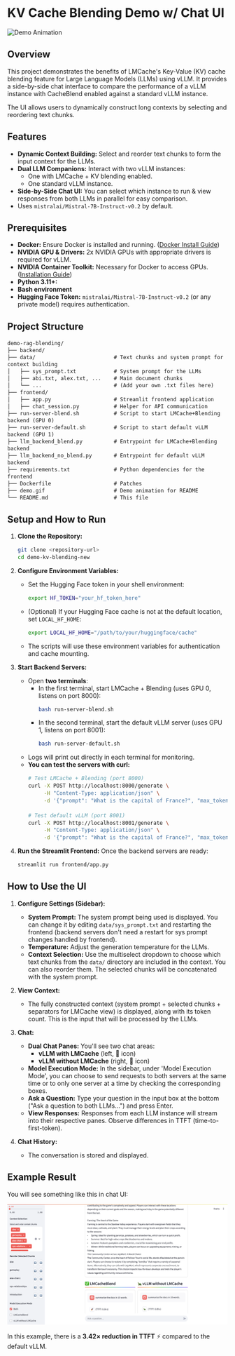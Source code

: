 # KV Cache Blending Demo w/ Chat UI

![Demo Animation](demo.gif)

## Overview

This project demonstrates the benefits of LMCache's Key-Value (KV) cache blending feature for Large Language Models (LLMs) using vLLM. It provides a side-by-side chat interface to compare the performance of a vLLM instance with CacheBlend enabled against a standard vLLM instance.

The UI allows users to dynamically construct long contexts by selecting and reordering text chunks.

## Features

- **Dynamic Context Building:** Select and reorder text chunks to form the input context for the LLMs.
- **Dual LLM Companions:** Interact with two vLLM instances:
    - One with LMCache + KV blending enabled.
    - One standard vLLM instance.
- **Side-by-Side Chat UI:** You can select which instance to run & view responses from both LLMs in parallel for easy comparison.
- Uses `mistralai/Mistral-7B-Instruct-v0.2` by default.

## Prerequisites

- **Docker:** Ensure Docker is installed and running. ([Docker Install Guide](https://docs.docker.com/engine/install/))
- **NVIDIA GPU & Drivers:** 2x NVIDIA GPUs with appropriate drivers is required for vLLM.
- **NVIDIA Container Toolkit:** Necessary for Docker to access GPUs. ([Installation Guide](https://docs.nvidia.com/datacenter/cloud-native/container-toolkit/latest/install-guide.html))
- **Python 3.11+:**
- **Bash environment**
- **Hugging Face Token:** `mistralai/Mistral-7B-Instruct-v0.2` (or any private model) requires authentication.

## Project Structure

```
demo-rag-blending/
├── backend/
├── data/                         # Text chunks and system prompt for context building
│   ├── sys_prompt.txt            # System prompt for the LLMs
│   ├── abi.txt, alex.txt, ...    # Main document chunks
│   └── ...                       # (Add your own .txt files here)
├── frontend/
│   ├── app.py                    # Streamlit frontend application
│   ├── chat_session.py           # Helper for API communication
├── run-server-blend.sh           # Script to start LMCache+Blending backend (GPU 0)
├── run-server-default.sh         # Script to start default vLLM backend (GPU 1)
├── llm_backend_blend.py          # Entrypoint for LMCache+Blending backend
├── llm_backend_no_blend.py       # Entrypoint for default vLLM backend
├── requirements.txt              # Python dependencies for the frontend
├── Dockerfile                    # Patches
├── demo.gif                      # Demo animation for README
└── README.md                     # This file
```

## Setup and How to Run

1.  **Clone the Repository:**
    ```bash
    git clone <repository-url>
    cd demo-kv-blending-new
    ```

2.  **Configure Environment Variables:**
    - Set the Hugging Face token in your shell environment:
      ```bash
      export HF_TOKEN="your_hf_token_here"
      ```
    - (Optional) If your Hugging Face cache is not at the default location, set `LOCAL_HF_HOME`:
      ```bash
      export LOCAL_HF_HOME="/path/to/your/huggingface/cache"
      ```
    - The scripts will use these environment variables for authentication and cache mounting.

3.  **Start Backend Servers:**
    - Open **two terminals**:
      - In the first terminal, start LMCache + Blending (uses GPU 0, listens on port 8000):
        ```bash
        bash run-server-blend.sh
        ```
      - In the second terminal, start the default vLLM server (uses GPU 1, listens on port 8001):
        ```bash
        bash run-server-default.sh
        ```
    - Logs will print out directly in each terminal for monitoring.
    - **You can test the servers with curl:**
      ```bash
      # Test LMCache + Blending (port 8000)
      curl -X POST http://localhost:8000/generate \
           -H "Content-Type: application/json" \
           -d '{"prompt": "What is the capital of France?", "max_tokens": 12, "req_str": "demo"}'

      # Test default vLLM (port 8001)
      curl -X POST http://localhost:8001/generate \
           -H "Content-Type: application/json" \
           -d '{"prompt": "What is the capital of France?", "max_tokens": 12, "req_str": "demo"}'
      ```

5.  **Run the Streamlit Frontend:**
    Once the backend servers are ready:
    ```bash
    streamlit run frontend/app.py
    ```

## How to Use the UI

1.  **Configure Settings (Sidebar):**
    - **System Prompt:** The system prompt being used is displayed. You can change it by editing `data/sys_prompt.txt` and restarting the frontend (backend servers don't need a restart for sys prompt changes handled by frontend).
    - **Temperature:** Adjust the generation temperature for the LLMs.
    - **Context Selection:** Use the multiselect dropdown to choose which text chunks from the `data/` directory are included in the context. You can also reorder them. The selected chunks will be concatenated with the system prompt.

2.  **View Context:**
    - The fully constructed context (system prompt + selected chunks + separators for LMCache view) is displayed, along with its token count. This is the input that will be processed by the LLMs.

3.  **Chat:**
    - **Dual Chat Panes:** You'll see two chat areas:
        - **vLLM with LMCache** (left, 🚀 icon)
        - **vLLM without LMCache** (right, 🐢 icon)
    - **Model Execution Mode:** In the sidebar, under 'Model Execution Mode', you can choose to send requests to both servers at the same time or to only one server at a time by checking the corresponding boxes.
    - **Ask a Question:** Type your question in the input box at the bottom ("Ask a question to both LLMs...") and press Enter.
    - **View Responses:** Responses from each LLM instance will stream into their respective panes. Observe differences in TTFT (time-to-first-token).

4.  **Chat History:**
    - The conversation is stored and displayed.

## Example Result

You will see something like this in chat UI:

![Example Result](example_result.png)

In this example, there is a **3.42× reduction in TTFT** ⚡ compared to the default vLLM.